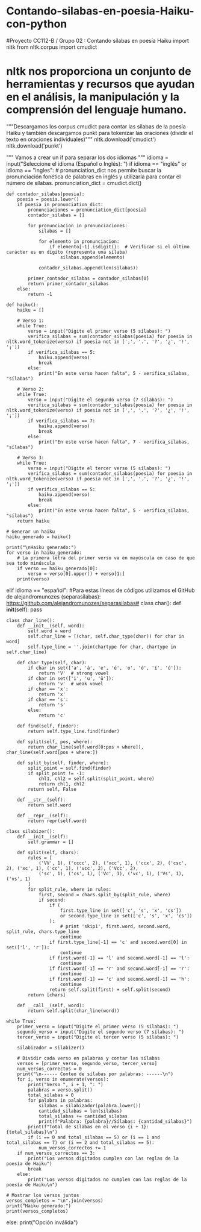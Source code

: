 # Contando-silabas-en-poesia-Haiku-con-python
#Proyecto CC112-B / Grupo 02 : Contando sílabas en poesía Haiku
import nltk
from nltk.corpus import cmudict

# nltk nos proporciona un conjunto de herramientas y recursos que ayudan en el análisis, la manipulación y la comprensión del lenguaje humano.

"""Descargamos los corpus cmudict para contar las sílabas de la poesía Haiku y
también descargamos punkt para tokenizar las oraciones (dividir el texto en oraciones individuales)"""
nltk.download('cmudict')
nltk.download('punkt')


""" Vamos a crear un if para separar los dos idiomas """
idioma = input("Seleccione el idioma (Español o Inglés): ")
if idioma == "inglés" or idioma == "ingles":
    # pronunciation_dict nos permite buscar la pronunciación fonética de palabras en inglés y utilizarla para contar el número de sílabas.
    pronunciation_dict = cmudict.dict()

    def contador_silabas(poesia):
        poesia = poesia.lower()
        if poesia in pronunciation_dict:
            pronunciaciones = pronunciation_dict[poesia]  
            contador_silabas = [] 
           
            for pronunciacion in pronunciaciones:
                silabas = []
                
                for elemento in pronunciacion:
                    if elemento[-1].isdigit():  # Verificar si el último carácter es un dígito (representa una sílaba)
                        silabas.append(elemento) 

                contador_silabas.append(len(silabas))  

            primer_contador_silabas = contador_silabas[0]  
            return primer_contador_silabas
        else:
            return -1

    def haiku():
        haiku = []

        # Verso 1:
        while True:
            verso = input("Digite el primer verso (5 sílabas): ")
            verifica_silabas = sum(contador_silabas(poesia) for poesia in nltk.word_tokenize(verso) if poesia not in [',', '.', '?', '¿', '!', '¡'])
            if verifica_silabas == 5:
                haiku.append(verso)
                break
            else:
                print("En este verso hacen falta", 5 - verifica_silabas, "sílabas")

        # Verso 2:
        while True:
            verso = input("Digite el segundo verso (7 sílabas): ")
            verifica_silabas = sum(contador_silabas(poesia) for poesia in nltk.word_tokenize(verso) if poesia not in [',', '.', '?', '¿', '!', '¡'])
            if verifica_silabas == 7:
                haiku.append(verso)
                break
            else:
                print("En este verso hacen falta", 7 - verifica_silabas, "sílabas")

        # Verso 3:
        while True:
            verso = input("Digite el tercer verso (5 sílabas): ")
            verifica_silabas = sum(contador_silabas(poesia) for poesia in nltk.word_tokenize(verso) if poesia not in [',', '.', '?', '¿', '!', '¡'])
            if verifica_silabas == 5:
                haiku.append(verso)
                break
            else:
                print("En este verso hacen falta", 5 - verifica_silabas, "sílabas")
        return haiku

    # Generar un haiku
    haiku_generado = haiku()

    print("\nHaiku generado:")
    for verso in haiku_generado:
        # La primera letra del primer verso va en mayúscula en caso de que sea todo minúscula
        if verso == haiku_generado[0]:
            verso = verso[0].upper() + verso[1:]
        print(verso)

elif idioma == "español":
    #Para estas líneas de códigos utilizamos el GitHub de alejandromunozes (separasilabas): https://github.com/alejandromunozes/separasilabas#
    class char():
        def __init__(self):
            pass

    class char_line():
        def __init__(self, word):
            self.word = word
            self.char_line = [(char, self.char_type(char)) for char in word]
            self.type_line = ''.join(chartype for char, chartype in self.char_line)

        def char_type(self, char):
            if char in set(['a', 'á', 'e', 'é', 'o', 'ó', 'í', 'ú']):
                return 'V'  # strong vowel
            if char in set(['i', 'u', 'ü']):
                return 'v'  # weak vowel
            if char == 'x':
                return 'x'
            if char == 's':
                return 's'
            else:
                return 'c'

        def find(self, finder):
            return self.type_line.find(finder)

        def split(self, pos, where):
            return char_line(self.word[0:pos + where]), char_line(self.word[pos + where:])

        def split_by(self, finder, where):
            split_point = self.find(finder)
            if split_point != -1:
                chl1, chl2 = self.split(split_point, where)
                return chl1, chl2
            return self, False

        def __str__(self):
            return self.word

        def __repr__(self):
            return repr(self.word)

    class silabizer():
        def __init__(self):
            self.grammar = []

        def split(self, chars):
            rules = [
                ('VV', 1), ('cccc', 2), ('xcc', 1), ('ccx', 2), ('csc', 2), ('xc', 1), ('cc', 1), ('vcc', 2), ('Vcc', 2),
                ('sc', 1), ('cs', 1), ('Vc', 1), ('vc', 1), ('Vs', 1), ('vs', 1)
            ]
            for split_rule, where in rules:
                first, second = chars.split_by(split_rule, where)
                if second:
                    if (
                        first.type_line in set(['c', 's', 'x', 'cs'])
                        or second.type_line in set(['c', 's', 'x', 'cs'])
                    ):
                        # print 'skip1', first.word, second.word, split_rule, chars.type_line
                        continue
                    if first.type_line[-1] == 'c' and second.word[0] in set(['l', 'r']):
                        continue
                    if first.word[-1] == 'l' and second.word[-1] == 'l':
                        continue
                    if first.word[-1] == 'r' and second.word[-1] == 'r':
                        continue
                    if first.word[-1] == 'c' and second.word[-1] == 'h':
                        continue
                    return self.split(first) + self.split(second)
            return [chars]

        def __call__(self, word):
            return self.split(char_line(word))

    while True:
        primer_verso = input("Digite el primer verso (5 sílabas): ")
        segundo_verso = input("Digite el segundo verso (7 sílabas): ")
        tercer_verso = input("Digite el tercer verso (5 sílabas): ")

        silabizador = silabizer()

        # Dividir cada verso en palabras y contar las sílabas
        versos = [primer_verso, segundo_verso, tercer_verso]
        num_versos_correctos = 0
        print("\n------ Conteo de sílabas por palabras: ------\n")
        for i, verso in enumerate(versos):
            print("Verso ", i + 1, ": ")
            palabras = verso.split()
            total_silabas = 0
            for palabra in palabras:
                silabas = silabizador(palabra.lower())
                cantidad_silabas = len(silabas)
                total_silabas += cantidad_silabas
                print(f"Palabra: {palabra}//Sílabas: {cantidad_silabas}")
            print(f"Total de sílabas en el verso {i + 1}: {total_silabas}\n")
            if (i == 0 and total_silabas == 5) or (i == 1 and total_silabas == 7) or (i == 2 and total_silabas == 5):
                num_versos_correctos += 1
        if num_versos_correctos == 3:
            print("Los versos digitados cumplen con las reglas de la poesía de Haiku")
            break
        else:
            print("Los versos digitados no cumplen con las reglas de la poesía de Haiku\n")

    # Mostrar los versos juntos
    versos_completos = "\n".join(versos)
    print("Haiku generado:")
    print(versos_completos)

else:
    print("Opción inválida")

